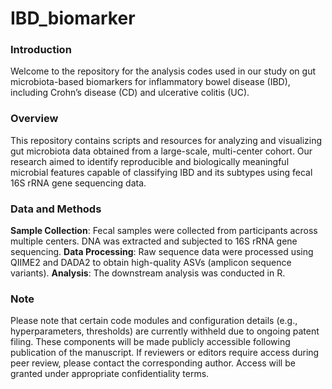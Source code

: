 # IBD_biomarker

### Introduction
Welcome to the repository for the analysis codes used in our study on gut microbiota-based biomarkers for inflammatory bowel disease (IBD), including Crohn’s disease (CD) and ulcerative colitis (UC).

### Overview
This repository contains scripts and resources for analyzing and visualizing gut microbiota data obtained from a large-scale, multi-center cohort.
Our research aimed to identify reproducible and biologically meaningful microbial features capable of classifying IBD and its subtypes using fecal 16S rRNA gene sequencing data.

### Data and Methods
**Sample Collection**: Fecal samples were collected from participants across multiple centers. DNA was extracted and subjected to 16S rRNA gene sequencing.
**Data Processing**: Raw sequence data were processed using QIIME2 and DADA2 to obtain high-quality ASVs (amplicon sequence variants).
**Analysis**: The downstream analysis was conducted in R.

### Note
Please note that certain code modules and configuration details (e.g., hyperparameters, thresholds) are currently withheld due to ongoing patent filing.
These components will be made publicly accessible following publication of the manuscript.
If reviewers or editors require access during peer review, please contact the corresponding author. Access will be granted under appropriate confidentiality terms.
